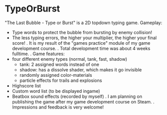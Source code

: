# TypeOrBurst
"The Last Bubble - Type or Burst" is a 2D topdown typing game.
Gameplay:
  - Type words to protect the bubble from bursting by enemy collision!
  - The less typing errors, the higher your multiplier, the higher your final score!
.
It is my result of the "games practice" module of my game development course.
.
Total development time was about 4 weeks fulltime.
.
Game features:
  - four different enemy types (normal, tank, fast, shadow)
    - tank: 2 assigned words instead of one
    - shadow: has a dissolve shader, which makes it go invisible
    - randomly assigned color-materials
    - particle effects for trails and explosions
  - Highscore list
  - Custom word list (to be displayed ingame)
  - Beatbox sound effects (recorded by myself)
.
I am planning on publishing the game after my game development course on Steam. 
.
Impressions and feedback is very welcome!
